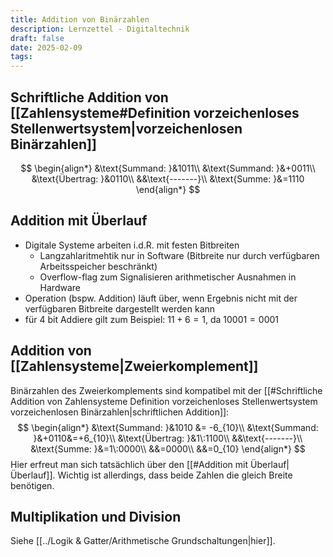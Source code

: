 ```yaml
---
title: Addition von Binärzahlen
description: Lernzettel - Digitaltechnik
draft: false
date: 2025-02-09
tags:
---
```

## Schriftliche Addition von [[Zahlensysteme#Definition vorzeichenloses Stellenwertsystem|vorzeichenlosen Binärzahlen]]
$$
\begin{align*}
&\text{Summand: }&1011\\
&\text{Summand: }&+0011\\
&\text{Übertrag: }&0110\\
&&\text{-------}\\
&\text{Summe: }&=1110
\end{align*}
$$
## Addition mit Überlauf
- Digitale Systeme arbeiten i.d.R. mit festen Bitbreiten
	- Langzahlaritmehtik nur in Software (Bitbreite nur durch verfügbaren Arbeitsspeicher beschränkt)
	- Overflow-flag zum Signalisieren arithmetischer Ausnahmen in Hardware
- Operation (bspw. Addition) läuft über, wenn Ergebnis nicht mit der verfügbaren Bitbreite dargestellt werden kann
- für 4 bit Addiere gilt zum Beispiel: $11+6=1$, da $10001=0001$

## Addition von [[Zahlensysteme|Zweierkomplement]]
Binärzahlen des Zweierkomplements sind kompatibel mit der [[#Schriftliche Addition von Zahlensysteme Definition vorzeichenloses Stellenwertsystem vorzeichenlosen Binärzahlen|schriftlichen Addition]]:
$$
\begin{align*}
&\text{Summand: }&1010 &= -6_{10}\\
&\text{Summand: }&+0110&=+6_{10}\\
&\text{Übertrag: }&1\:1100\\
&&\text{-------}\\
&\text{Summe: }&=1\:0000\\
&&=0000\\
&&=0_{10}
\end{align*}
$$
Hier erfreut man sich tatsächlich über den [[#Addition mit Überlauf|Überlauf]]. Wichtig ist allerdings, dass beide Zahlen die gleich Breite benötigen.

## Multiplikation und Division
Siehe [[../Logik & Gatter/Arithmetische Grundschaltungen|hier]].